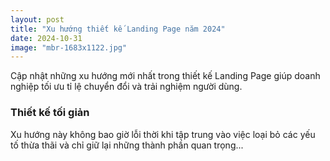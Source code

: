 ```yaml
---
layout: post
title: "Xu hướng thiết kế Landing Page năm 2024"
date: 2024-10-31
image: "mbr-1683x1122.jpg"
---
```


Cập nhật những xu hướng mới nhất trong thiết kế Landing Page giúp doanh nghiệp tối ưu tỉ lệ chuyển đổi và trải nghiệm người dùng.

### Thiết kế tối giản
Xu hướng này không bao giờ lỗi thời khi tập trung vào việc loại bỏ các yếu tố thừa thãi và chỉ giữ lại những thành phần quan trọng...


